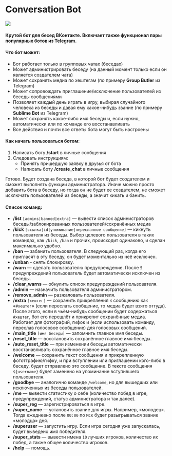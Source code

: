# Conversation Bot
<img src="https://www.petersamokhin.com/files/conversation-bot/cover.png"></img>
#### Крутой бот для бесед ВКонтакте. Включает также функционал пары популярных ботов из Telegram.

#### Что бот может:

* Бот работает только в групповых чатах (беседах)
* Может администрировать беседу (на данный момент только если он является создателем чата)
* Может сохранять медиа по хештегам (по примеру **Group Butler** из Telegram)
* Может сопровождать приглашение/исключение пользователей из беседы сообщениями 
* Позволяет каждый день играть в игру, выбирая случайного человека из беседы и давая ему какое-нибудь звание (по примеру **Sublime Bot** из Telegram)
* Может сохранять какое-либо имя беседы и, если нужно, автоматически или по команде его восстанавливать
* Все действия и почти все ответы бота могут быть настроены

#### Как начать пользоваться ботом:

1. Написать боту **/start** в личные сообщения
2. Следовать инструкциям:
    * Принять пришедшую заявку в друзья от бота
    * Написать боту **/create_chat** в личные сообщения
  
Готово. Будет создана беседа, в которой бот будет создателем и сможет выполнять функции администратора. Иначе можно просто добавить бота в беседу, но тогда он не будет ее создателем, не сможет исключать пользователей из беседы, а значит кикать и банить.

#### Список команд:
* **/list** `[admins|banned|extra]` — вывести список администраторов беседы/заблокированных пользователей/сохранённых медиа
* **/kick** `[ссылка|id|упоминание|пересланное сообщение]` — кикнуть пользователя из беседы. Выбор целевого пользователя в таких командах, как `/kick`, `/ban` и прочих, происходит одинаково, и сделан максимально удобно.
* **/ban** — забанить пользователя. В следующий раз, когда его пригласят в эту беседу, он будет моментально из неё исключен.
* **/unban** - снять блокировку.
* **/warn** — сделать пользователю предупреждение. После `5` предупреждений пользователь будет автоматически исключен из беседы.
* **/clear_warns** — обнулить список предупреждений пользователя.
* **/admin** — назначить пользователя администратором.
* **/remove_admin** — разжаловать пользователя.
* **/extra** `[хештег]` — сохранить прикрепления к сообщению как «`#хештег`» (если переслать сообщение, то медиа будет взято оттуда). После этого, если в чьём-нибудь сообщении будет содержаться `#хештег`, бот его перешлёт и прикрепит сохранённые медиа. Работает для фотографий, гифок и (если использовать команду, переслав голосовое сообщение) для голосовых сообщений.
* **/main_title** `[имя беседы]` — запомнить главное имя беседы. 
* **/reset_title** — восстановить сохранённое главное имя беседы.
* **/auto_reset_title** — при изменении беседы автоматически восстанавливать сохранённое главное имя беседы.
* **/welcome** — сохранить текст сообщения и прикрепленную фототграфию/гифку, и при вступлении или приглашении кого-либо в беседу, будет отправлено это сообщение. В тексте сообщения `${username}` будет заменено на упоминание вступившего пользователя.
* **/goodbye** — аналогично команде `/welcome`, но для вышедших или исключенных из беседы пользователей.
* **/me** — вывести статистику о себе (количество побед в игре, предупреждений, статус администратора и так далее).
* **/super_reg** — зарегистрироваться в игре.
* **/super_name** — установить звание для игры. Например, «молодец». Тогда ежедневно после `00:00` по `МСК` будет разыгрываться звание «молодца» дня. 
* **/superuser** — запустить игру. Если игра сегодня уже запускалась, будет выведено имя победителя.
* **/super_stats** — вывести имена `10` лучших игроков, количество их побед, а также общее количество игроков.
* **/help** — помощь.
